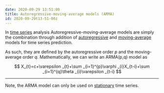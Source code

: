 ```yaml
---
date: 2020-09-29 13:51:00
title: Autoregressive-moving-average models (ARMA) 
id: 2020-09-29t13-51-00z
---
```


In [time series](./2020-09-23t15-18-55z.md) analysis
Autoregressive-moving-average models are simply the combination through
addition of [autoregressive](./2020-09-23t15-14-39z.md) and
[moving-average](2020-09-29t12-46-47z.md) models for time series prediction.

As such, they are defined by the autoregressive order $p$ and the
moving-average order $q$. Mathematically, we can write an ARMA(p,q) model as

$$ 
X_{t}=c+\varepsilon _{t}+\sum _{i=1}^{p}\varphi
_{i}X_{t-i}+\sum _{i=1}^{q}\theta _{i}\varepsilon _{t-i} 
$$

---

Note, the ARMA model can only be used on
[stationary](./2020-09-29t13-59-43z.md) time series.
